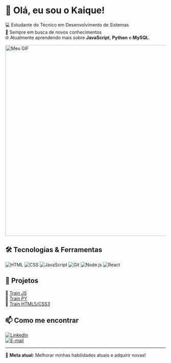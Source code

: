 # 👋 Olá, eu sou o Kaique!

💻 Estudante do Técnico em Desenvolvimento de Sistemas <br>
🎯 Sempre em busca de novos conhecimentos <br>
🌐 Atualmente aprendendo mais sobre **JavaScript**,  **Python** e **MySQL**.

<img src="https://media.tenor.com/g3y2q5VQxvAAAAAM/cat-computer.gif" alt="Meu GIF" width="600">

## 🛠 Tecnologias & Ferramentas

![HTML](https://img.shields.io/badge/HTML5-E34F26?style=for-the-badge&logo=html5&logoColor=white)
![CSS](https://img.shields.io/badge/CSS3-1572B6?style=for-the-badge&logo=css3&logoColor=white)
![JavaScript](https://img.shields.io/badge/JavaScript-F7DF1E?style=for-the-badge&logo=javascript&logoColor=black)
![Git](https://img.shields.io/badge/Git-F05032?style=for-the-badge&logo=git&logoColor=white)
![Node.js](https://img.shields.io/badge/Node.js-339933?style=for-the-badge&logo=node.js&logoColor=white)
![React](https://img.shields.io/badge/React-61DAFB?style=for-the-badge&logo=react&logoColor=black)

## 📌 Projetos

🔹 [Train JS](https://github.com/Kaique-Lacerda/JAVA_SCIRPT)  
🔹 [Train PY](https://github.com/Kaique-Lacerda/python)  
🔹 [Train HTML5/CSS3](https://github.com/Kaique-Lacerda/FLEX-BOX)

## 📫 Como me encontrar

[![LinkedIn](https://img.shields.io/badge/LinkedIn-0077B5?style=for-the-badge&logo=linkedin&logoColor=white)](https://www.linkedin.com/feed/?trk=guest_homepage-basic_google-one-tap-submit)  
[![E-mail](https://img.shields.io/badge/Email-D14836?style=for-the-badge&logo=gmail&logoColor=white)](mailto:kaiqueglacerda@outlook.com)

---


🚀 **Meta atual:** Melhorar minhas habilidades atuais e adquirir novas!

